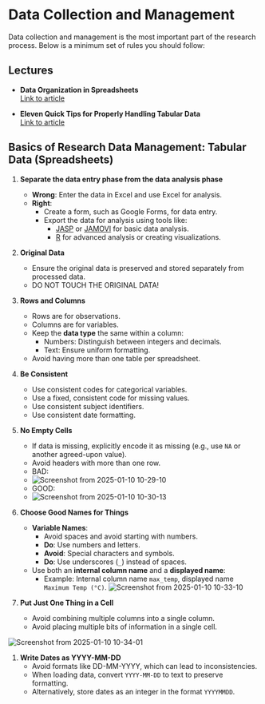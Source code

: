# Data Collection and Management

Data collection and management is the most important part of the research process. Below is a minimum set of rules you should follow:

## Lectures

- **Data Organization in Spreadsheets**  
  [Link to article](https://www.tandfonline.com/doi/full/10.1080/00031305.2017.1375989#abstract)

- **Eleven Quick Tips for Properly Handling Tabular Data**  
  [Link to article](https://journals.plos.org/ploscompbiol/article?id=10.1371/journal.pcbi.1012604)

## Basics of Research Data Management: Tabular Data (Spreadsheets)

1. **Separate the data entry phase from the data analysis phase**  
   - **Wrong**: Enter the data in Excel and use Excel for analysis.  
   - **Right**:  
     - Create a form, such as Google Forms, for data entry.  
     - Export the data for analysis using tools like:
       - [JASP](https://jasp-stats.org/) or [JAMOVI](https://www.jamovi.org/) for basic data analysis.  
       - [R](https://www.r-project.org/) for advanced analysis or creating visualizations.

1. **Original Data**  
   - Ensure the original data is preserved and stored separately from processed data.
   - DO NOT TOUCH THE ORIGINAL DATA!

1. **Rows and Columns**  
   - Rows are for observations.  
   - Columns are for variables.  
   - Keep the **data type** the same within a column:  
     - Numbers: Distinguish between integers and decimals.  
     - Text: Ensure uniform formatting.  
   - Avoid having more than one table per spreadsheet.  

1. **Be Consistent**  
   - Use consistent codes for categorical variables.  
   - Use a fixed, consistent code for missing values.  
   - Use consistent subject identifiers.  
   - Use consistent date formatting.  

1. **No Empty Cells**  
   - If data is missing, explicitly encode it as missing (e.g., use `NA` or another agreed-upon value).  
   - Avoid headers with more than one row.
   - BAD:
   -  ![Screenshot from 2025-01-10 10-29-10](https://github.com/user-attachments/assets/72ce7750-3827-4293-95c1-0473ac26fae7)
   - GOOD:
   - ![Screenshot from 2025-01-10 10-30-13](https://github.com/user-attachments/assets/a45bfe4c-e234-4b17-aa4a-fb6161510564)

1. **Choose Good Names for Things**  
   - **Variable Names**:  
     - Avoid spaces and avoid starting with numbers.  
     - **Do**: Use numbers and letters.  
     - **Avoid**: Special characters and symbols.  
     - **Do**: Use underscores (`_`) instead of spaces.  
   - Use both an **internal column name** and a **displayed name**:  
     - Example: Internal column name `max_temp`, displayed name `Maximum Temp (°C)`.
      ![Screenshot from 2025-01-10 10-33-10](https://github.com/user-attachments/assets/b242a3ec-4c87-4e9b-abad-998e798d84e5)

1. **Put Just One Thing in a Cell**  
   - Avoid combining multiple columns into a single column.  
   - Avoid placing multiple bits of information in a single cell.
  
![Screenshot from 2025-01-10 10-34-01](https://github.com/user-attachments/assets/9e97dd12-50bd-4bfb-a443-845fd5178b21)



1. **Write Dates as YYYY-MM-DD**  
    - Avoid formats like DD-MM-YYYY, which can lead to inconsistencies.  
    - When loading data, convert `YYYY-MM-DD` to text to preserve formatting.  
    - Alternatively, store dates as an integer in the format `YYYYMMDD`.

      
